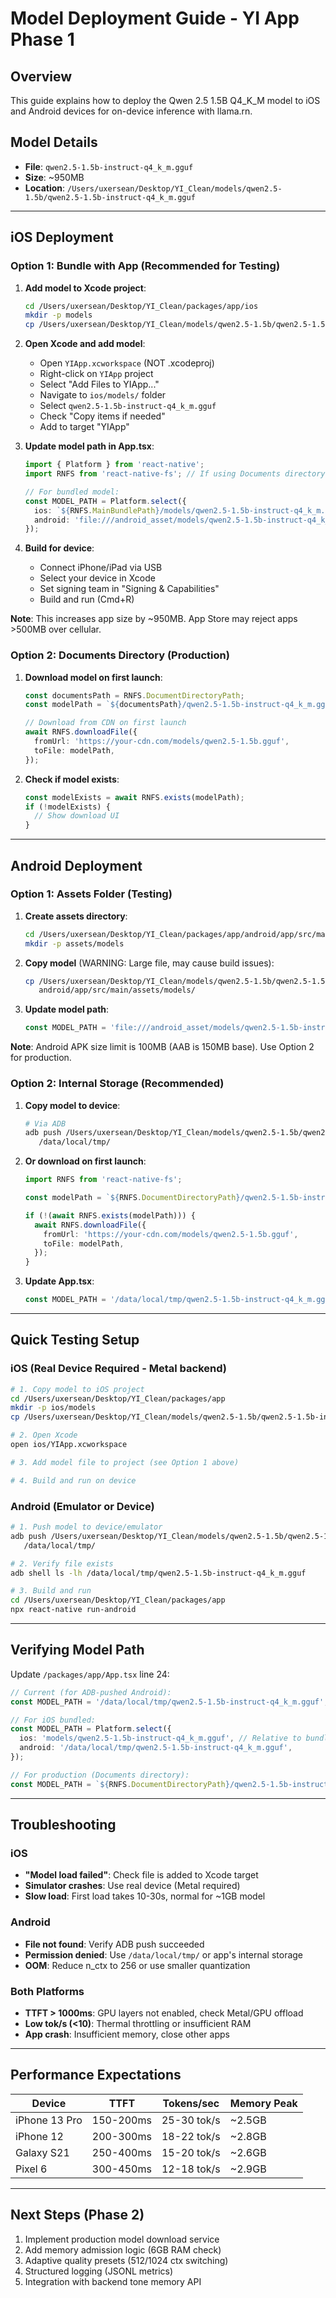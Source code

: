# Model Deployment Guide - YI App Phase 1

## Overview
This guide explains how to deploy the Qwen 2.5 1.5B Q4_K_M model to iOS and Android devices for on-device inference with llama.rn.

## Model Details
- **File**: `qwen2.5-1.5b-instruct-q4_k_m.gguf`
- **Size**: ~950MB
- **Location**: `/Users/uxersean/Desktop/YI_Clean/models/qwen2.5-1.5b/qwen2.5-1.5b-instruct-q4_k_m.gguf`

---

## iOS Deployment

### Option 1: Bundle with App (Recommended for Testing)

1. **Add model to Xcode project**:
   ```bash
   cd /Users/uxersean/Desktop/YI_Clean/packages/app/ios
   mkdir -p models
   cp /Users/uxersean/Desktop/YI_Clean/models/qwen2.5-1.5b/qwen2.5-1.5b-instruct-q4_k_m.gguf models/
   ```

2. **Open Xcode and add model**:
   - Open `YIApp.xcworkspace` (NOT .xcodeproj)
   - Right-click on `YIApp` project
   - Select "Add Files to YIApp..."
   - Navigate to `ios/models/` folder
   - Select `qwen2.5-1.5b-instruct-q4_k_m.gguf`
   - Check "Copy items if needed"
   - Add to target "YIApp"

3. **Update model path in App.tsx**:
   ```typescript
   import { Platform } from 'react-native';
   import RNFS from 'react-native-fs'; // If using Documents directory

   // For bundled model:
   const MODEL_PATH = Platform.select({
     ios: `${RNFS.MainBundlePath}/models/qwen2.5-1.5b-instruct-q4_k_m.gguf`,
     android: 'file:///android_asset/models/qwen2.5-1.5b-instruct-q4_k_m.gguf',
   });
   ```

4. **Build for device**:
   - Connect iPhone/iPad via USB
   - Select your device in Xcode
   - Set signing team in "Signing & Capabilities"
   - Build and run (Cmd+R)

**Note**: This increases app size by ~950MB. App Store may reject apps >500MB over cellular.

### Option 2: Documents Directory (Production)

1. **Download model on first launch**:
   ```typescript
   const documentsPath = RNFS.DocumentDirectoryPath;
   const modelPath = `${documentsPath}/qwen2.5-1.5b-instruct-q4_k_m.gguf`;

   // Download from CDN on first launch
   await RNFS.downloadFile({
     fromUrl: 'https://your-cdn.com/models/qwen2.5-1.5b.gguf',
     toFile: modelPath,
   });
   ```

2. **Check if model exists**:
   ```typescript
   const modelExists = await RNFS.exists(modelPath);
   if (!modelExists) {
     // Show download UI
   }
   ```

---

## Android Deployment

### Option 1: Assets Folder (Testing)

1. **Create assets directory**:
   ```bash
   cd /Users/uxersean/Desktop/YI_Clean/packages/app/android/app/src/main
   mkdir -p assets/models
   ```

2. **Copy model** (WARNING: Large file, may cause build issues):
   ```bash
   cp /Users/uxersean/Desktop/YI_Clean/models/qwen2.5-1.5b/qwen2.5-1.5b-instruct-q4_k_m.gguf \
      android/app/src/main/assets/models/
   ```

3. **Update model path**:
   ```typescript
   const MODEL_PATH = 'file:///android_asset/models/qwen2.5-1.5b-instruct-q4_k_m.gguf';
   ```

**Note**: Android APK size limit is 100MB (AAB is 150MB base). Use Option 2 for production.

### Option 2: Internal Storage (Recommended)

1. **Copy model to device**:
   ```bash
   # Via ADB
   adb push /Users/uxersean/Desktop/YI_Clean/models/qwen2.5-1.5b/qwen2.5-1.5b-instruct-q4_k_m.gguf \
      /data/local/tmp/
   ```

2. **Or download on first launch**:
   ```typescript
   import RNFS from 'react-native-fs';

   const modelPath = `${RNFS.DocumentDirectoryPath}/qwen2.5-1.5b-instruct-q4_k_m.gguf`;

   if (!(await RNFS.exists(modelPath))) {
     await RNFS.downloadFile({
       fromUrl: 'https://your-cdn.com/models/qwen2.5-1.5b.gguf',
       toFile: modelPath,
     });
   }
   ```

3. **Update App.tsx**:
   ```typescript
   const MODEL_PATH = '/data/local/tmp/qwen2.5-1.5b-instruct-q4_k_m.gguf';
   ```

---

## Quick Testing Setup

### iOS (Real Device Required - Metal backend)

```bash
# 1. Copy model to iOS project
cd /Users/uxersean/Desktop/YI_Clean/packages/app
mkdir -p ios/models
cp /Users/uxersean/Desktop/YI_Clean/models/qwen2.5-1.5b/qwen2.5-1.5b-instruct-q4_k_m.gguf ios/models/

# 2. Open Xcode
open ios/YIApp.xcworkspace

# 3. Add model file to project (see Option 1 above)

# 4. Build and run on device
```

### Android (Emulator or Device)

```bash
# 1. Push model to device/emulator
adb push /Users/uxersean/Desktop/YI_Clean/models/qwen2.5-1.5b/qwen2.5-1.5b-instruct-q4_k_m.gguf \
   /data/local/tmp/

# 2. Verify file exists
adb shell ls -lh /data/local/tmp/qwen2.5-1.5b-instruct-q4_k_m.gguf

# 3. Build and run
cd /Users/uxersean/Desktop/YI_Clean/packages/app
npx react-native run-android
```

---

## Verifying Model Path

Update `/packages/app/App.tsx` line 24:

```typescript
// Current (for ADB-pushed Android):
const MODEL_PATH = '/data/local/tmp/qwen2.5-1.5b-instruct-q4_k_m.gguf';

// For iOS bundled:
const MODEL_PATH = Platform.select({
  ios: 'models/qwen2.5-1.5b-instruct-q4_k_m.gguf', // Relative to bundle
  android: '/data/local/tmp/qwen2.5-1.5b-instruct-q4_k_m.gguf',
});

// For production (Documents directory):
const MODEL_PATH = `${RNFS.DocumentDirectoryPath}/qwen2.5-1.5b-instruct-q4_k_m.gguf`;
```

---

## Troubleshooting

### iOS
- **"Model load failed"**: Check file is added to Xcode target
- **Simulator crashes**: Use real device (Metal required)
- **Slow load**: First load takes 10-30s, normal for ~1GB model

### Android
- **File not found**: Verify ADB push succeeded
- **Permission denied**: Use `/data/local/tmp/` or app's internal storage
- **OOM**: Reduce n_ctx to 256 or use smaller quantization

### Both Platforms
- **TTFT > 1000ms**: GPU layers not enabled, check Metal/GPU offload
- **Low tok/s (<10)**: Thermal throttling or insufficient RAM
- **App crash**: Insufficient memory, close other apps

---

## Performance Expectations

| Device | TTFT | Tokens/sec | Memory Peak |
|--------|------|------------|-------------|
| iPhone 13 Pro | 150-200ms | 25-30 tok/s | ~2.5GB |
| iPhone 12 | 200-300ms | 18-22 tok/s | ~2.8GB |
| Galaxy S21 | 250-400ms | 15-20 tok/s | ~2.6GB |
| Pixel 6 | 300-450ms | 12-18 tok/s | ~2.9GB |

---

## Next Steps (Phase 2)

1. Implement production model download service
2. Add memory admission logic (6GB RAM check)
3. Adaptive quality presets (512/1024 ctx switching)
4. Structured logging (JSONL metrics)
5. Integration with backend tone memory API
